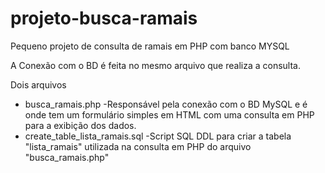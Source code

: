 # projeto-busca-ramais

Pequeno projeto de consulta de ramais em PHP com banco MYSQL

A Conexão com o BD é feita no mesmo arquivo que realiza a consulta.

Dois arquivos
* busca_ramais.php
 -Responsável pela conexão com o BD MySQL e é onde tem um formulário simples em HTML com uma consulta em PHP para a exibição dos dados.
* create_table_lista_ramais.sql
 -Script SQL DDL para criar a tabela "lista_ramais" utilizada na consulta em PHP do arquivo "busca_ramais.php"
 
 
 
